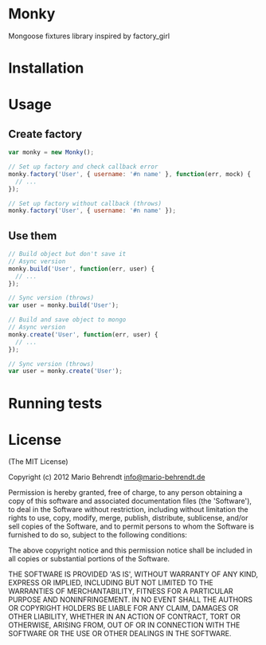 # Monky

Mongoose fixtures library inspired by factory_girl

# Installation

# Usage

## Create factory

```js
var monky = new Monky();

// Set up factory and check callback error
monky.factory('User', { username: '#n name' }, function(err, mock) {
  // ...
});

// Set up factory without callback (throws)
monky.factory('User', { username: '#n name' });
```

## Use them

```js
// Build object but don't save it
// Async version
monky.build('User', function(err, user) {
  // ...
});

// Sync version (throws)
var user = monky.build('User');

// Build and save object to mongo
// Async version
monky.create('User', function(err, user) {
  // ...
});

// Sync version (throws)
var user = monky.create('User');
```

# Running tests

# License

(The MIT License)

Copyright (c) 2012 Mario Behrendt <info@mario-behrendt.de>

Permission is hereby granted, free of charge, to any person obtaining a copy of this software and associated documentation files (the 'Software'), to deal in the Software without restriction, including without limitation the rights to use, copy, modify, merge, publish, distribute, sublicense, and/or sell copies of the Software, and to permit persons to whom the Software is furnished to do so, subject to the following conditions:

The above copyright notice and this permission notice shall be included in all copies or substantial portions of the Software.

THE SOFTWARE IS PROVIDED 'AS IS', WITHOUT WARRANTY OF ANY KIND, EXPRESS OR IMPLIED, INCLUDING BUT NOT LIMITED TO THE WARRANTIES OF MERCHANTABILITY, FITNESS FOR A PARTICULAR PURPOSE AND NONINFRINGEMENT. IN NO EVENT SHALL THE AUTHORS OR COPYRIGHT HOLDERS BE LIABLE FOR ANY CLAIM, DAMAGES OR OTHER LIABILITY, WHETHER IN AN ACTION OF CONTRACT, TORT OR OTHERWISE, ARISING FROM, OUT OF OR IN CONNECTION WITH THE SOFTWARE OR THE USE OR OTHER DEALINGS IN THE SOFTWARE.
